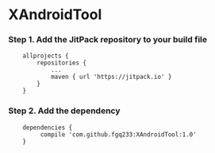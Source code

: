 # XAndroidTool

### Step 1. Add the JitPack repository to your build file
```
	allprojects {
		repositories {
			...
			maven { url 'https://jitpack.io' }
		}
	}
```

### Step 2. Add the dependency
```
	dependencies {
	     compile 'com.github.fgq233:XAndroidTool:1.0'   
	}
```


